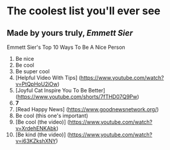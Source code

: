 # The coolest list you'll ever see
## Made by yours truly, *Emmett Sier*
Emmett Sier's Top 10 Ways To Be A Nice Person
1. Be nice
2. Be cool
3. Be super cool
4. [Helpful Video With Tips] (https://www.youtube.com/watch?v=PtQpHoU2iOw)
5. [Joyful Cat Inspire You To Be Better] (https://www.youtube.com/shorts/7fTHD07Q9Pw)
6. **7**
7. [Read Happy News] (https://www.goodnewsnetwork.org/)
8. Be cool (this one's important)
9. [Be cool (the video)] (https://www.youtube.com/watch?v=XrdehENKAbk)
10. [Be kind (the video)] (https://www.youtube.com/watch?v=i63KZkshXNY)
